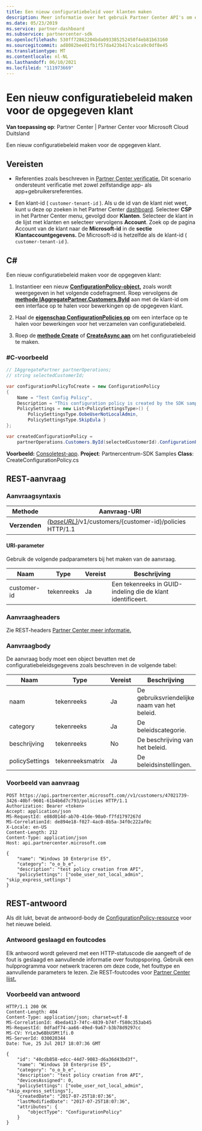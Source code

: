```yaml
---
title: Een nieuw configuratiebeleid voor klanten maken
description: Meer informatie over het gebruik Partner Center API's om een nieuw configuratiebeleid te maken voor een opgegeven klant. Het artikel bevat vereisten, stappen en voorbeelden.
ms.date: 05/23/2019
ms.service: partner-dashboard
ms.subservice: partnercenter-sdk
ms.openlocfilehash: 530ff72862204bda093385252450f4eb81b63160
ms.sourcegitcommit: ad8082bee01fb1f57da423b417ca1ca9c0df8e45
ms.translationtype: MT
ms.contentlocale: nl-NL
ms.lasthandoff: 06/10/2021
ms.locfileid: "111973669"
---
```

# <a name="create-a-new-configuration-policy-for-the-specified-customer"></a>Een nieuw configuratiebeleid maken voor de opgegeven klant

**Van toepassing op**: Partner Center | Partner Center voor Microsoft Cloud Duitsland

Een nieuw configuratiebeleid maken voor de opgegeven klant.

## <a name="prerequisites"></a>Vereisten

- Referenties zoals beschreven in [Partner Center verificatie.](partner-center-authentication.md) Dit scenario ondersteunt verificatie met zowel zelfstandige app- als app+gebruikersreferenties.

- Een klant-id ( `customer-tenant-id` ). Als u de id van de klant niet weet, kunt u deze op zoeken in het Partner Center [dashboard](https://partner.microsoft.com/dashboard). Selecteer **CSP** in het Partner Center menu, gevolgd door **Klanten**. Selecteer de klant in de lijst met klanten en selecteer vervolgens **Account**. Zoek op de pagina Account van de klant naar de **Microsoft-id** in de **sectie Klantaccountgegevens.** De Microsoft-id is hetzelfde als de klant-id ( `customer-tenant-id` ).

## <a name="c"></a>C\#

Een nieuw configuratiebeleid maken voor de opgegeven klant:

1. Instantieer een nieuw [**ConfigurationPolicy-object,**](/dotnet/api/microsoft.store.partnercenter.models.devicesdeployment.configurationpolicy) zoals wordt weergegeven in het volgende codefragment. Roep vervolgens de [**methode IAggregatePartner.Customers.ById**](/dotnet/api/microsoft.store.partnercenter.customers.icustomercollection.byid) aan met de klant-id om een interface op te halen voor bewerkingen op de opgegeven klant.

2. Haal de [**eigenschap ConfigurationPolicies op**](/dotnet/api/microsoft.store.partnercenter.customers.icustomer.configurationpolicies) om een interface op te halen voor bewerkingen voor het verzamelen van configuratiebeleid.

3. Roep de [**methode Create**](/dotnet/api/microsoft.store.partnercenter.genericoperations.ientitycreateoperations-2.create) of [**CreateAsync aan**](/dotnet/api/microsoft.store.partnercenter.genericoperations.ientitycreateoperations-2.createasync) om het configuratiebeleid te maken.

### <a name="c-example"></a>\#C-voorbeeld

``` csharp
// IAggregatePartner partnerOperations;
// string selectedCustomerId;

var configurationPolicyToCreate = new ConfigurationPolicy
{
    Name = "Test Config Policy",
    Description = "This configuration policy is created by the SDK samples",
    PolicySettings = new List<PolicySettingsType>() {
        PolicySettingsType.OobeUserNotLocalAdmin,
        PolicySettingsType.SkipEula }
};

var createdConfigurationPolicy =
    partnerOperations.Customers.ById(selectedCustomerId).ConfigurationPolicies.Create(configurationPolicyToCreate);
```

**Voorbeeld:** [Consoletest-app](console-test-app.md). **Project**: Partnercentrum-SDK Samples **Class**: CreateConfigurationPolicy.cs

## <a name="rest-request"></a>REST-aanvraag

### <a name="request-syntax"></a>Aanvraagsyntaxis

| Methode   | Aanvraag-URI                                                                              |
|----------|------------------------------------------------------------------------------------------|
| **Verzenden** | [*{baseURL}*](partner-center-rest-urls.md)/v1/customers/{customer-id}/policies HTTP/1.1 |

#### <a name="uri-parameter"></a>URI-parameter

Gebruik de volgende padparameters bij het maken van de aanvraag.

| Naam        | Type   | Vereist | Beschrijving                                           |
|-------------|--------|----------|-------------------------------------------------------|
| customer-id | tekenreeks | Ja      | Een tekenreeks in GUID-indeling die de klant identificeert. |

### <a name="request-headers"></a>Aanvraagheaders

Zie REST-headers [Partner Center meer informatie.](headers.md)

### <a name="request-body"></a>Aanvraagbody

De aanvraag body moet een object bevatten met de configuratiebeleidsgegevens zoals beschreven in de volgende tabel:

| Naam           | Type             | Vereist | Beschrijving                      |
|----------------|------------------|----------|----------------------------------|
| naam           | tekenreeks           | Ja      | De gebruiksvriendelijke naam van het beleid. |
| category       | tekenreeks           | Ja      | De beleidscategorie.             |
| beschrijving    | tekenreeks           | No       | De beschrijving van het beleid.          |
| policySettings | tekenreeksmatrix | Ja      | De beleidsinstellingen.             |

### <a name="request-example"></a>Voorbeeld van aanvraag

```http
POST https://api.partnercenter.microsoft.com//v1/customers/47021739-3426-40bf-9601-61b4b6d7c793/policies HTTP/1.1
Authorization: Bearer <token>
Accept: application/json
MS-RequestId: e88d014d-ab70-41de-90a0-f7fd1797267d
MS-CorrelationId: de894e18-f027-4ac0-8b5a-34f0c222af0c
X-Locale: en-US
Content-Length: 212
Content-Type: application/json
Host: api.partnercenter.microsoft.com

{
    "name": "Windows 10 Enterprise E5",
    "category": "o_o_b_e",
    "description": "test policy creation from API",
    "policySettings": ["oobe_user_not_local_admin", "skip_express_settings"]
}
```

## <a name="rest-response"></a>REST-antwoord

Als dit lukt, bevat de antwoord-body de [ConfigurationPolicy-resource](device-deployment-resources.md#configurationpolicy) voor het nieuwe beleid.

### <a name="response-success-and-error-codes"></a>Antwoord geslaagd en foutcodes

Elk antwoord wordt geleverd met een HTTP-statuscode die aangeeft of de fout is geslaagd en aanvullende informatie over foutopsporing. Gebruik een hulpprogramma voor netwerk traceren om deze code, het fouttype en aanvullende parameters te lezen. Zie REST-foutcodes voor [Partner Center lijst.](error-codes.md)

### <a name="response-example"></a>Voorbeeld van antwoord

```http
HTTP/1.1 200 OK
Content-Length: 404
Content-Type: application/json; charset=utf-8
MS-CorrelationId: 4beda413-74fc-4839-b74f-f580c353ab45
MS-RequestId: 0dfadf74-aa66-49ed-9a67-b3b78d9297cc
MS-CV: YrLe3w6BbUSMt1fi.0
MS-ServerId: 030020344
Date: Tue, 25 Jul 2017 18:07:36 GMT

{
    "id": "40cdb858-edcc-44d7-9083-d6a36d43bd3f",
    "name": "Windows 10 Enterprise E5",
    "category": "o_o_b_e",
    "description": "test policy creation from API",
    "devicesAssigned": 0,
    "policySettings": ["oobe_user_not_local_admin", "skip_express_settings"],
    "createdDate": "2017-07-25T18:07:36",
    "lastModifiedDate": "2017-07-25T18:07:36",
    "attributes": {
        "objectType": "ConfigurationPolicy"
    }
}
```
